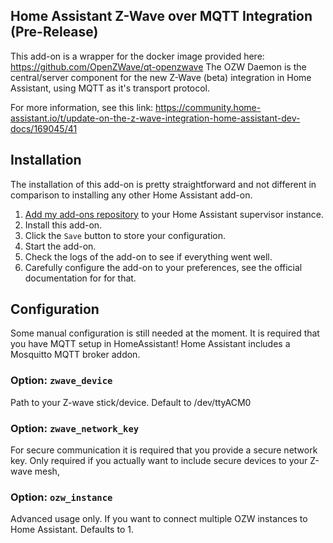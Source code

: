 ## Home Assistant Z-Wave over MQTT Integration (Pre-Release)


This add-on is a wrapper for the docker image provided here: https://github.com/OpenZWave/qt-openzwave
The OZW Daemon is the central/server component for the new Z-Wave (beta) integration in Home Assistant, using MQTT as it's transport protocol.

For more information, see this link:
https://community.home-assistant.io/t/update-on-the-z-wave-integration-home-assistant-dev-docs/169045/41



## Installation

The installation of this add-on is pretty straightforward and not different in
comparison to installing any other Home Assistant add-on.

1. [Add my add-ons repository][repository] to your Home Assistant supervisor instance.
1. Install this add-on.
1. Click the `Save` button to store your configuration.
1. Start the add-on.
1. Check the logs of the add-on to see if everything went well.
1. Carefully configure the add-on to your preferences, see the official documentation for for that.


## Configuration

Some manual configuration is still needed at the moment.
It is required that you have MQTT setup in HomeAssistant! Home Assistant includes a Mosquitto MQTT broker addon.

### Option: `zwave_device`

Path to your Z-wave stick/device. Default to /dev/ttyACM0

### Option: `zwave_network_key`

For secure communication it is required that you provide a secure network key.
Only required if you actually want to include secure devices to your Z-wave mesh,

### Option: `ozw_instance`

Advanced usage only. If you want to connect multiple OZW instances to Home Assistant.
Defaults to 1.


[repository]: https://github.com/marcelveldt/hassio-addons-repo
